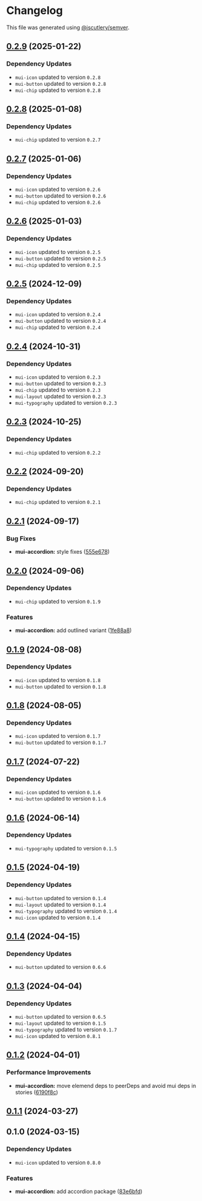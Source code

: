 # Changelog

This file was generated using [@jscutlery/semver](https://github.com/jscutlery/semver).

## [0.2.9](https://github.com/Availity/element/compare/@availity/mui-accordion@0.2.8...@availity/mui-accordion@0.2.9) (2025-01-22)

### Dependency Updates

* `mui-icon` updated to version `0.2.8`
* `mui-button` updated to version `0.2.8`
* `mui-chip` updated to version `0.2.8`
## [0.2.8](https://github.com/Availity/element/compare/@availity/mui-accordion@0.2.7...@availity/mui-accordion@0.2.8) (2025-01-08)

### Dependency Updates

* `mui-chip` updated to version `0.2.7`
## [0.2.7](https://github.com/Availity/element/compare/@availity/mui-accordion@0.2.6...@availity/mui-accordion@0.2.7) (2025-01-06)

### Dependency Updates

* `mui-icon` updated to version `0.2.6`
* `mui-button` updated to version `0.2.6`
* `mui-chip` updated to version `0.2.6`
## [0.2.6](https://github.com/Availity/element/compare/@availity/mui-accordion@0.2.5...@availity/mui-accordion@0.2.6) (2025-01-03)

### Dependency Updates

* `mui-icon` updated to version `0.2.5`
* `mui-button` updated to version `0.2.5`
* `mui-chip` updated to version `0.2.5`
## [0.2.5](https://github.com/Availity/element/compare/@availity/mui-accordion@0.2.4...@availity/mui-accordion@0.2.5) (2024-12-09)

### Dependency Updates

* `mui-icon` updated to version `0.2.4`
* `mui-button` updated to version `0.2.4`
* `mui-chip` updated to version `0.2.4`
## [0.2.4](https://github.com/Availity/element/compare/@availity/mui-accordion@0.2.3...@availity/mui-accordion@0.2.4) (2024-10-31)

### Dependency Updates

* `mui-icon` updated to version `0.2.3`
* `mui-button` updated to version `0.2.3`
* `mui-chip` updated to version `0.2.3`
* `mui-layout` updated to version `0.2.3`
* `mui-typography` updated to version `0.2.3`
## [0.2.3](https://github.com/Availity/element/compare/@availity/mui-accordion@0.2.2...@availity/mui-accordion@0.2.3) (2024-10-25)

### Dependency Updates

* `mui-chip` updated to version `0.2.2`
## [0.2.2](https://github.com/Availity/element/compare/@availity/mui-accordion@0.2.1...@availity/mui-accordion@0.2.2) (2024-09-20)

### Dependency Updates

* `mui-chip` updated to version `0.2.1`
## [0.2.1](https://github.com/Availity/element/compare/@availity/mui-accordion@0.2.0...@availity/mui-accordion@0.2.1) (2024-09-17)


### Bug Fixes

* **mui-accordion:** style fixes ([555e678](https://github.com/Availity/element/commit/555e67827bbca0630f1ebb8c2f1df9f45ebd0c58))

## [0.2.0](https://github.com/Availity/element/compare/@availity/mui-accordion@0.1.9...@availity/mui-accordion@0.2.0) (2024-09-06)

### Dependency Updates

* `mui-chip` updated to version `0.1.9`

### Features

* **mui-accordion:** add outlined variant ([1fe88a8](https://github.com/Availity/element/commit/1fe88a8b05a88b453c5d56a18c0fdefa4f368c79))

## [0.1.9](https://github.com/Availity/element/compare/@availity/mui-accordion@0.1.8...@availity/mui-accordion@0.1.9) (2024-08-08)

### Dependency Updates

* `mui-icon` updated to version `0.1.8`
* `mui-button` updated to version `0.1.8`
## [0.1.8](https://github.com/Availity/element/compare/@availity/mui-accordion@0.1.7...@availity/mui-accordion@0.1.8) (2024-08-05)

### Dependency Updates

* `mui-icon` updated to version `0.1.7`
* `mui-button` updated to version `0.1.7`
## [0.1.7](https://github.com/Availity/element/compare/@availity/mui-accordion@0.1.6...@availity/mui-accordion@0.1.7) (2024-07-22)

### Dependency Updates

* `mui-icon` updated to version `0.1.6`
* `mui-button` updated to version `0.1.6`
## [0.1.6](https://github.com/Availity/element/compare/@availity/mui-accordion@0.1.5...@availity/mui-accordion@0.1.6) (2024-06-14)

### Dependency Updates

* `mui-typography` updated to version `0.1.5`
## [0.1.5](https://github.com/Availity/element/compare/@availity/mui-accordion@0.1.4...@availity/mui-accordion@0.1.5) (2024-04-19)

### Dependency Updates

* `mui-button` updated to version `0.1.4`
* `mui-layout` updated to version `0.1.4`
* `mui-typography` updated to version `0.1.4`
* `mui-icon` updated to version `0.1.4`
## [0.1.4](https://github.com/Availity/element/compare/@availity/mui-accordion@0.1.3...@availity/mui-accordion@0.1.4) (2024-04-15)

### Dependency Updates

* `mui-button` updated to version `0.6.6`
## [0.1.3](https://github.com/Availity/element/compare/@availity/mui-accordion@0.1.2...@availity/mui-accordion@0.1.3) (2024-04-04)

### Dependency Updates

* `mui-button` updated to version `0.6.5`
* `mui-layout` updated to version `0.1.5`
* `mui-typography` updated to version `0.1.7`
* `mui-icon` updated to version `0.8.1`
## [0.1.2](https://github.com/Availity/element/compare/@availity/mui-accordion@0.1.1...@availity/mui-accordion@0.1.2) (2024-04-01)


### Performance Improvements

* **mui-accordion:** move elemend deps to peerDeps and avoid mui deps in stories ([6190f8c](https://github.com/Availity/element/commit/6190f8c99260ae0179dc6bd226823926b3c0e695))

## [0.1.1](https://github.com/Availity/element/compare/@availity/mui-accordion@0.1.0...@availity/mui-accordion@0.1.1) (2024-03-27)

## 0.1.0 (2024-03-15)

### Dependency Updates

* `mui-icon` updated to version `0.8.0`

### Features

* **mui-accordion:** add accordion package ([83e6bfd](https://github.com/Availity/element/commit/83e6bfd5f8c07750e59d44edaccbd4a713cc6fc8))
